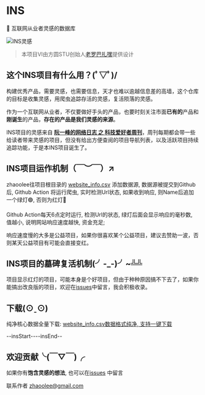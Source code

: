# INS

🍭 互联网从业者灵感的数据库

![INS灵感](https://raw.githubusercontent.com/zhaoolee/ins/master/media/ins.png)

> 本项目VI由方圆STU创始人[老罗巴扎嘿](https://huaban.com/user/syy946795671)提供设计

## 这个INS项目有什么用？(ﾟ▽ﾟ)/

构建优秀产品，需要灵感，也需要信息，天才也难以逾越信息差的高墙，这个仓库的目标是收集灵感，用爬虫追踪存活的灵感，复活陨落的灵感。

作为一个互联网从业者，不仅要做好手头的产品，也要时刻关注市面**已有的**产品和**刚诞生**的产品，**存在的产品是我们灵感的来源**。

INS项目的灵感来自 [**阮一峰的网络日志 之 科技爱好者周刊**](https://www.ruanyifeng.com/blog/weekly/)，周刊每期都会带一些给读者带来灵感的项目，但没有给出方便查阅的项目导航列表，以及活跃项目持续追踪功能，于是本INS项目诞生了。

## INS项目运作机制（￣︶￣）↗

zhaoolee往项目根目录的 [website_info.csv](https://github.com/zhaoolee/ins/blob/main/website_info.csv) 添加数据源, 数据源被提交到Github 后, Github Action 将运行爬虫, 实时检测Url状态, 如果收到响应, 则Name后追加一个绿灯🟢, 否则为红灯🔴

Github Action每天6点定时运行, 检测Url的状态, 绿灯后面会显示响应的毫秒数, 值越小, 说明网站响应速度越快, 资金充足; 

响应速度慢的大多是公益项目，如果你很喜欢某个公益项目，建议去赞助一波，否则某天公益项目有可能会直接变红。

## INS项目的墓碑复活机制(╯-_-)╯~╩╩

项目显示红灯的项目，可能本身是个好项目，但由于种种原因搞不下去了，如果你能搞出改良版的项目，欢迎在[issues](https://github.com/zhaoolee/ins/issues)中留言，我会积极收录。

## 下载(⊙ˍ⊙)

纯净核心数据全量下载: [website_info.csv数据格式纯净, 支持一键下载](https://raw.githubusercontent.com/zhaoolee/ins/main/website_info.csv)

--insStart----insEnd--

## 欢迎贡献╰(￣▽￣)╭

如果你有**饱含灵感的想法**, 也可以在[issues](https://github.com/zhaoolee/ins/issues) 中留言

联系作者 zhaoolee@gmail.com